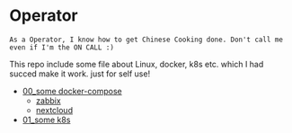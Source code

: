 # Operator


` As a Operator, I know how to get Chinese Cooking done. Don't call me even if I'm the ON CALL :) `

This repo include some file about Linux, docker, k8s etc. which I had succed make it work. just for self use!


* [00_some docker-compose](https://github.com/0xliang/OperatorDev/tree/master/docker-compose)
  - [zabbix](https://github.com/0xliang/OperatorDev/blob/master/docker-compose/zabbix_docker-compose.yml)
  - [nextcloud](https://github.com/0xliang/OperatorDev/blob/master/docker-compose/nextcloud_docker-compose.yml)
* [01_some k8s](https://github.com/0xliang/OperatorDev/tree/master/k8s)